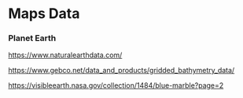 # Maps Data #

### Planet Earth

https://www.naturalearthdata.com/

https://www.gebco.net/data_and_products/gridded_bathymetry_data/

https://visibleearth.nasa.gov/collection/1484/blue-marble?page=2
